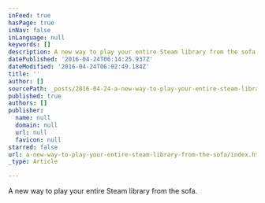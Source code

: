 ```yaml
---
inFeed: true
hasPage: true
inNav: false
inLanguage: null
keywords: []
description: A new way to play your entire Steam library from the sofa.
datePublished: '2016-04-24T06:14:25.937Z'
dateModified: '2016-04-24T06:02:49.184Z'
title: ''
author: []
sourcePath: _posts/2016-04-24-a-new-way-to-play-your-entire-steam-library-from-the-sofa.md
published: true
authors: []
publisher:
  name: null
  domain: null
  url: null
  favicon: null
starred: false
url: a-new-way-to-play-your-entire-steam-library-from-the-sofa/index.html
_type: Article

---
```

A new way to play your entire Steam library from the sofa.